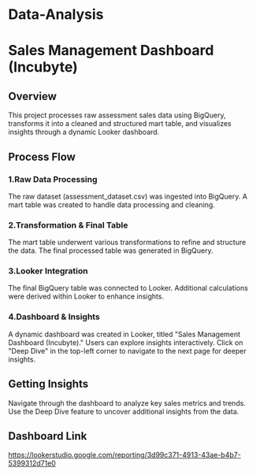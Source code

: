 # Data-Analysis
# Sales Management Dashboard (Incubyte)
## Overview
This project processes raw assessment sales data using BigQuery, transforms it into a cleaned and structured mart table, and visualizes insights through a dynamic Looker dashboard.

## Process Flow
### 1.Raw Data Processing
  The raw dataset (assessment_dataset.csv) was ingested into BigQuery.
  A mart table was created to handle data processing and cleaning.
  
### 2.Transformation & Final Table
  The mart table underwent various transformations to refine and structure the data.
  The final processed table was generated in BigQuery.
  
### 3.Looker Integration
  The final BigQuery table was connected to Looker.
  Additional calculations were derived within Looker to enhance insights.

### 4.Dashboard & Insights
  A dynamic dashboard was created in Looker, titled "Sales Management Dashboard (Incubyte)."
  Users can explore insights interactively.
  Click on "Deep Dive" in the top-left corner to navigate to the next page for deeper insights.

## Getting Insights
Navigate through the dashboard to analyze key sales metrics and trends. Use the Deep Dive feature to uncover additional insights from the data.

## Dashboard Link
https://lookerstudio.google.com/reporting/3d99c371-4913-43ae-b4b7-5399312d71e0

